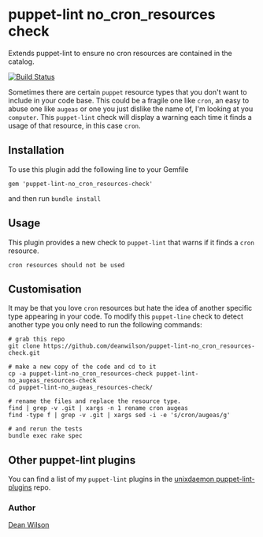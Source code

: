 # puppet-lint no_cron_resources check

Extends puppet-lint to ensure no cron resources are contained in
the catalog.

[![Build Status](https://travis-ci.org/deanwilson/puppet-lint-no_cron_resources-check.svg?branch=master)](https://travis-ci.org/deanwilson/puppet-lint-no_cron_resources-check)

Sometimes there are certain `puppet` resource types that you don't want
to include in your code base. This could be a fragile one like `cron`,
an easy to abuse one like `augeas` or one you just dislike the name
of, I'm looking at you `computer`. This `puppet-lint` check will
display a warning each time it finds a usage of that resource, in this
case `cron`.

## Installation

To use this plugin add the following line to your Gemfile

    gem 'puppet-lint-no_cron_resources-check'

and then run `bundle install`

## Usage

This plugin provides a new check to `puppet-lint` that warns if it finds
a `cron` resource.

    cron resources should not be used

## Customisation

It may be that you love `cron` resources but hate the idea of another
specific type appearing in your code. To modify this `puppet-line` check
to detect another type you only need to run the following commands:

    # grab this repo
    git clone https://github.com/deanwilson/puppet-lint-no_cron_resources-check.git

    # make a new copy of the code and cd to it
    cp -a puppet-lint-no_cron_resources-check puppet-lint-no_augeas_resources-check
    cd puppet-lint-no_augeas_resources-check/

    # rename the files and replace the resource type.
    find | grep -v .git | xargs -n 1 rename cron augeas
    find -type f | grep -v .git | xargs sed -i -e 's/cron/augeas/g'

    # and rerun the tests
    bundle exec rake spec

## Other puppet-lint plugins

You can find a list of my `puppet-lint` plugins in the
[unixdaemon puppet-lint-plugins](https://github.com/deanwilson/unixdaemon-puppet-lint-plugins) repo.

### Author
[Dean Wilson](http://www.unixdaemon.net)
